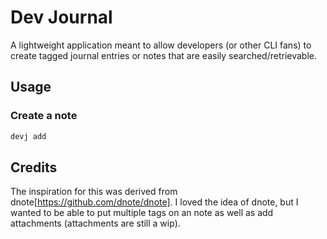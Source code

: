 # Dev Journal

A lightweight application meant to allow developers (or other CLI fans) to
create tagged journal entries or notes that are easily searched/retrievable.

## Usage

### Create a note

~~~Rust
devj add
~~~

## Credits

The inspiration for this was derived from dnote[https://github.com/dnote/dnote].
I loved the idea of dnote, but I wanted to be able to put multiple tags on an note
as well as add attachments (attachments are still a wip).